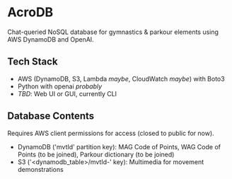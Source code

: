 # AcroDB
Chat-queried NoSQL database for gymnastics & parkour elements using AWS DynamoDB and OpenAI.
## Tech Stack
- AWS (DynamoDB, S3, Lambda *maybe*, CloudWatch *maybe*) with Boto3
- Python with openai *probably*
- *TBD*: Web UI or GUI, currently CLI
## Database Contents
Requires AWS client permissions for access (closed to public for now).
- DynamoDB ('mvtId' partition key): MAG Code of Points, WAG Code of Points (to be joined), Parkour dictionary (to be joined)
- S3 ('<dynamodb_table>/mvtId-<mvtId>' key): Multimedia for movement demonstrations
